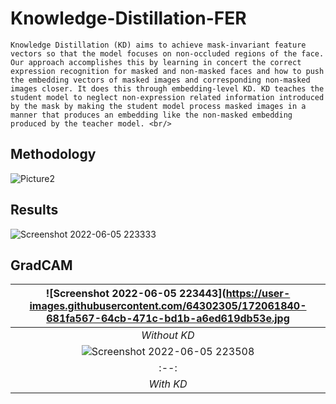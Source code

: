 # Knowledge-Distillation-FER

	Knowledge Distillation (KD) aims to achieve mask-invariant feature vectors so that the model focuses on non-occluded regions of the face. Our approach accomplishes this by learning in concert the correct expression recognition for masked and non-masked faces and how to push the embedding vectors of masked images and corresponding non-masked images closer. It does this through embedding-level KD. KD teaches the student model to neglect non-expression related information introduced by the mask by making the student model process masked images in a manner that produces an embedding like the non-masked embedding produced by the teacher model. <br/>
  
  ## Methodology
  ![Picture2](https://user-images.githubusercontent.com/64302305/172061740-c99419e5-0361-405f-81f8-6d37c28ef20e.jpg)

## Results
![Screenshot 2022-06-05 223333](https://user-images.githubusercontent.com/64302305/172061773-b8228373-f21d-47a8-b668-c800b2fe3486.jpg)

## GradCAM
|![Screenshot 2022-06-05 223443](https://user-images.githubusercontent.com/64302305/172061840-681fa567-64cb-471c-bd1b-a6ed619db53e.jpg|
|:--:| 
| *Without KD* |
|![Screenshot 2022-06-05 223508](https://user-images.githubusercontent.com/64302305/172061887-33746d57-07b3-4521-8f1d-3c41ad080f22.jpg)|
|:--:| 
| *With KD* |
